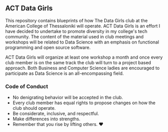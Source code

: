 ## ACT Data Girls 

This repository contains blueprints of how The Data Girls club at the American College of Thessaloniki will operate. 
ACT Data Girls is an effort I have decided to undertake to promote diversity in my college's tech community. The content of the material used in club meetings and workshops will  be related to Data Science with an emphasis on functional programming and open source software. 

ACT Data Girls will organize at least one workshop a month and once every club member is on the same track the club will turn to a project based approach. 
Both Business and Computer Science ladies are encouraged to participate as Data Science is an all-encompassing field. 

### Code of Conduct 

- No denigrating behavior will be accepted in the club. 
- Every club member has equal rights to propose changes on how the club should operate. 
- Be considerate, inclusive, and respectful. 
- Make differences into strengths. 
- Remember that you rise by lifting others. :heart:
